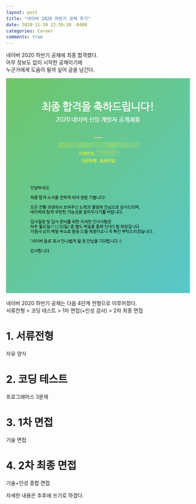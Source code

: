 ```yaml
---
layout: post
title: "네이버 2020 하반기 공채 후기"
date: 2020-11-30 22:59:10 -0400
categories: Career
comments: true
---
```


네이버 2020 하반기 공채에 최종 합격했다.  
아무 정보도 없이 시작한 공채이기에  
누군가에게 도움이 될까 싶어 글을 남긴다.

![naver_acceptance](https://github.com/trouvaillle/trouvaillle.github.io/blob/master/contents/2020-11-30-naver-acceptance/1.png?raw=true)

네이버 2020 하반기 공채는 다음 4단계 전형으로 이루어졌다.  
서류전형 > 코딩 테스트 > 1차 면접(+인성 검사) > 2차 최종 면접

# 1. 서류전형

자유 양식

# 2. 코딩 테스트

프로그래머스 3문제

# 3. 1차 면접

기술 면접

# 4. 2차 최종 면접

기술+인성 종합 면접

자세한 내용은 추후에 쓰기로 하겠다.
